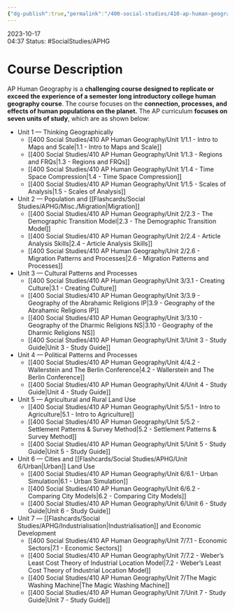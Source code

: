 ```yaml
---
{"dg-publish":true,"permalink":"/400-social-studies/410-ap-human-geography/ap-human-geography/","updated":"2024-08-09T05:16:42.230-05:00"}
---
```


2023-10-17  
04:37
Status: #SocialStudies/APHG
# Course Description 
AP Human Geography is a **challenging course designed to replicate or exceed the experience of a semester long introductory college human geography course**. The course focuses on the **connection, processes, and effects of human populations on the planet.** The AP curriculum **focuses on seven units of study**, which are as shown below:

- Unit 1 — Thinking Geographically
	- [[400 Social Studies/410 AP Human Geography/Unit 1/1.1 - Intro to Maps and Scale\|1.1 - Intro to Maps and Scale]]
	- [[400 Social Studies/410 AP Human Geography/Unit 1/1.3 - Regions and FRQs\|1.3 - Regions and FRQs]]
	- [[400 Social Studies/410 AP Human Geography/Unit 1/1.4 - Time Space Compression\|1.4 - Time Space Compression]]
	- [[400 Social Studies/410 AP Human Geography/Unit 1/1.5 - Scales of Analysis\|1.5 - Scales of Analysis]]
- Unit 2 — Population and [[Flashcards/Social Studies/APHG/Misc./Migration\|Migration]] 
	- [[400 Social Studies/410 AP Human Geography/Unit 2/2.3 - The Demographic Transition Model\|2.3 - The Demographic Transition Model]]
	- [[400 Social Studies/410 AP Human Geography/Unit 2/2.4 - Article Analysis Skills\|2.4 - Article Analysis Skills]]
	- [[400 Social Studies/410 AP Human Geography/Unit 2/2.6 - Migration Patterns and Processes\|2.6 - Migration Patterns and Processes]]
- Unit 3 — Cultural Patterns and Processes
	- [[400 Social Studies/410 AP Human Geography/Unit 3/3.1 - Creating Culture\|3.1 - Creating Culture]]
	- [[400 Social Studies/410 AP Human Geography/Unit 3/3.9 - Geography of the Abrahamic Religions IP\|3.9 - Geography of the Abrahamic Religions IP]]
	- [[400 Social Studies/410 AP Human Geography/Unit 3/3.10 - Geography of the Dharmic Religions NS\|3.10 - Geography of the Dharmic Religions NS]]
	- [[400 Social Studies/410 AP Human Geography/Unit 3/Unit 3 - Study Guide\|Unit 3 - Study Guide]]
- Unit 4 — Political Patterns and Processes 
	- [[400 Social Studies/410 AP Human Geography/Unit 4/4.2 - Wallerstein and The Berlin Conference\|4.2 - Wallerstein and The Berlin Conference]]
	- [[400 Social Studies/410 AP Human Geography/Unit 4/Unit 4 - Study Guide\|Unit 4 - Study Guide]]
- Unit 5 — Agricultural and Rural Land Use 
	- [[400 Social Studies/410 AP Human Geography/Unit 5/5.1 - Intro to Agriculture\|5.1 - Intro to Agriculture]]
	- [[400 Social Studies/410 AP Human Geography/Unit 5/5.2 - Settlement Patterns & Survey Method\|5.2 - Settlement Patterns & Survey Method]]
	- [[400 Social Studies/410 AP Human Geography/Unit 5/Unit 5 - Study Guide\|Unit 5 - Study Guide]]
- Unit 6 — Cities and [[Flashcards/Social Studies/APHG/Unit 6/Urban\|Urban]] Land Use
	- [[400 Social Studies/410 AP Human Geography/Unit 6/6.1 - Urban Simulation\|6.1 - Urban Simulation]]
	- [[400 Social Studies/410 AP Human Geography/Unit 6/6.2 - Comparing City Models\|6.2 - Comparing City Models]]
	- [[400 Social Studies/410 AP Human Geography/Unit 6/Unit 6 - Study Guide\|Unit 6 - Study Guide]]
- Unit 7 — [[Flashcards/Social Studies/APHG/Industrialisation\|Industrialisation]] and Economic Development
	- [[400 Social Studies/410 AP Human Geography/Unit 7/7.1 - Economic Sectors\|7.1 - Economic Sectors]]
	- [[400 Social Studies/410 AP Human Geography/Unit 7/7.2 - Weber’s Least Cost Theory of Industrial Location Model\|7.2 - Weber’s Least Cost Theory of Industrial Location Model]]
	- [[400 Social Studies/410 AP Human Geography/Unit 7/The Magic Washing Machine\|The Magic Washing Machine]]
	- [[400 Social Studies/410 AP Human Geography/Unit 7/Unit 7 - Study Guide\|Unit 7 - Study Guide]]